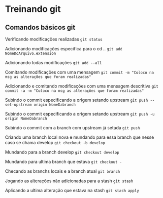# Treinando git

## Comandos básicos git 

Verificando modificações realizadas
`git status`

Adicionando modificações especifica para o cd ..
`git add NomeDoArquivo.extension`

Adicionando todas modificações
`git add --all` 

Comitando modificações com uma mensagem
`git commit -m "Coloco na msg as alterações que foram realizadas"`

Adicionando e comitando modificações com uma mensagem  descritiva
`git commit -a -m "Coloco na msg as alterações que foram realizadas"`

Subindo o commit especificando a origem setando upstream
`git push --set-upstream origin NomeDabranch`

Subindo o commit especificando a origem setando upstream
`git push -u origin NomeDabranch`

Subindo o commit com  a branch com upstream já setada
`git push`

Criando uma branch local nova e mundando para essa branch que nesse caso se chama develop
`git checkout -b develop`

Mundando para a branch develop
`git checkout develop`

Mundando para ultima branch que estava 
`git checkout -`

Checando as branchs locais e a branch atual
`git branch`

Jogando as alterações não adicionadas para a stash
`git stash`

Aplicando a ultima alteração que estava na stash
`git stash apply`

